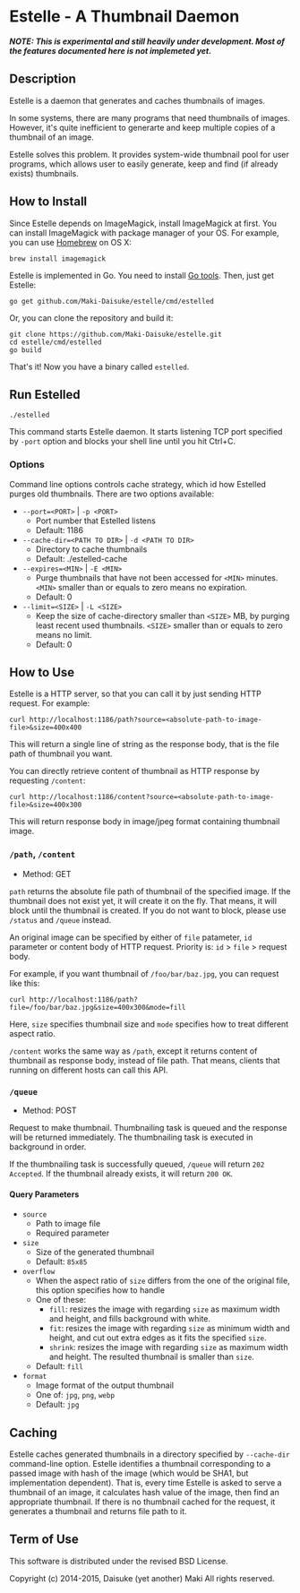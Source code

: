 Estelle - A Thumbnail Daemon
============================

_**NOTE: This is experimental and still heavily under development. Most of the
features documented here is not implemeted yet.**_

Description
-----------

Estelle is a daemon that generates and caches thumbnails of images.

In some systems, there are many programs that need thumbnails of images. However,
it's quite inefficient to generarte and keep multiple copies of a thumbnail of an
image.

Estelle solves this problem. It provides system-wide thumbnail pool for user
programs, which allows user to easily generate, keep and find (if already exists)
thumbnails.


How to Install
--------------

Since Estelle depends on ImageMagick, install ImageMagick at first. You can
install ImageMagick with package manager of your OS. For example, you can use
[Homebrew](http://brew.sh/) on OS X:

    brew install imagemagick

Estelle is implemented in Go. You need to install [Go tools](http://golang.org/doc/install).
Then, just get Estelle:

    go get github.com/Maki-Daisuke/estelle/cmd/estelled

Or, you can clone the repository and build it:

    git clone https://github.com/Maki-Daisuke/estelle.git
    cd estelle/cmd/estelled
    go build

That's it! Now you have a binary called `estelled`.


Run Estelled
------------

    ./estelled

This command starts Estelle daemon. It starts listening TCP port specified by
`-port` option and blocks your shell line until you hit Ctrl+C.

### Options

Command line options controls cache strategy, which id how Estelled purges old
thumbnails. There are two options available:

- `--port=<PORT>` | `-p <PORT>`
  - Port number that Estelled listens
  - Default: 1186
- `--cache-dir=<PATH TO DIR>` | `-d <PATH TO DIR>`
  - Directory to cache thumbnails
  - Default: ./estelled-cache
- `--expires=<MIN>` | `-E <MIN>`
  - Purge thumbnails that have not been accessed for `<MIN>` minutes. `<MIN>`
    smaller than or equals to zero means no expiration.
  - Default: 0
- `--limit=<SIZE>` | `-L <SIZE>`
  - Keep the size of cache-directory smaller than `<SIZE>` MB, by purging least
    recent used thumbnails. `<SIZE>` smaller than or equals to zero means no limit.
  - Default: 0

How to Use
----------

Estelle is a HTTP server, so that you can call it by just sending HTTP request.
For example:

    curl http://localhost:1186/path?source=<absolute-path-to-image-file>&size=400x400


This will return a single line of string as the response body, that is the file
path of thumbnail you want.

You can directly retrieve content of thumbnail as HTTP response by requesting
`/content`:

    curl http://localhost:1186/content?source=<absolute-path-to-image-file>&size=400x300

This will return response body in image/jpeg format containing thumbnail image.


### `/path`, `/content`

- Method: GET

`path` returns the absolute file path of thumbnail of the specified image.
If the thumbnail does not exist yet, it will create it on the fly. That means,
it will block until the thumbnail is created. If you do not want to block,
please use `/status` and `/queue` instead.

An original image can be specified by either of `file` patameter, `id` parameter
or content body of HTTP request.
Priority is: `id` > `file` > request body.

For example, if you want thumbnail of `/foo/bar/baz.jpg`, you can request like this:

    curl http://localhost:1186/path?file=/foo/bar/baz.jpg&size=400x300&mode=fill

Here, `size` specifies thumbnail size and `mode` specifies how to treat different aspect ratio.

`/content` works the same way as `/path`, except it returns content of thumbnail
as response body, instead of file path. That means, clients that running on
different hosts can call this API.

### `/queue`

- Method: POST

Request to make thumbnail. Thumbnailing task is queued and the response will be
returned immediately. The thumbnailing task is executed in background in order.

If the thumbnailing task is successfully queued, `/queue` will return `202 Accepted`.
If the thumbnail already exists, it will return `200 OK`.

#### Query Parameters

- `source`
  - Path to image file
  - Required parameter
- `size`
  - Size of the generated thumbnail
  - Default: `85x85`
- `overflow`
  - When the aspect ratio of `size` differs from the one of the original file, this option specifies how to handle
  - One of these:
    - `fill`: resizes the image with regarding `size` as maximum width and height, and fills background with white.
    - `fit`: resizes the image with regarding `size` as minimum width and height, and cut out extra edges as it fits the specified `size`.
    - `shrink`: resizes the image with regarding `size` as maximum width and height. The resulted thumbnail is smaller than `size`.
  - Default: `fill`
- `format`
  - Image format of the output thumbnail
  - One of: `jpg`, `png`, `webp`
  - Default: `jpg`


Caching
-------

Estelle caches generated thumbnails in a directory specified by `--cache-dir`
command-line option. Estelle identifies a thumbnail corresponding to a passed image
with hash of the image (which would be SHA1, but implementation dependent). That is,
every time Estelle is asked to serve a thumbnail of an image, it calculates hash
value of the image, then find an appropriate thumbnail. If there is no thumbnail
cached for the request, it generates a thumbnail and returns file path to it.


Term of Use
-----------

This software is distributed under the revised BSD License.

Copyright (c) 2014-2015, Daisuke (yet another) Maki All rights reserved.

